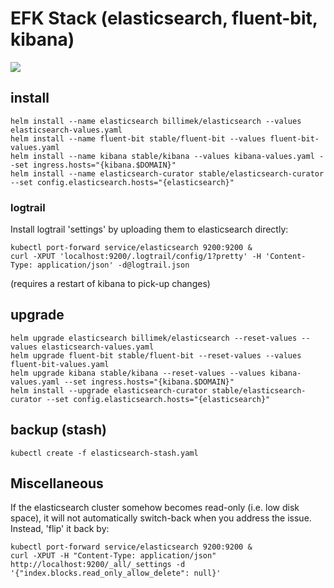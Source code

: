 # EFK Stack (elasticsearch, fluent-bit, kibana)

![](https://i.imgur.com/HiHZpMa.png)

## install

```shell
helm install --name elasticsearch billimek/elasticsearch --values elasticsearch-values.yaml
helm install --name fluent-bit stable/fluent-bit --values fluent-bit-values.yaml
helm install --name kibana stable/kibana --values kibana-values.yaml --set ingress.hosts="{kibana.$DOMAIN}"
helm install --name elasticsearch-curator stable/elasticsearch-curator --set config.elasticsearch.hosts="{elasticsearch}"
```

### logtrail

Install logtrail 'settings' by uploading them to elasticsearch directly:

```shell
kubectl port-forward service/elasticsearch 9200:9200 &
curl -XPUT 'localhost:9200/.logtrail/config/1?pretty' -H 'Content-Type: application/json' -d@logtrail.json
```

(requires a restart of kibana to pick-up changes)

## upgrade

```shell
helm upgrade elasticsearch billimek/elasticsearch --reset-values --values elasticsearch-values.yaml
helm upgrade fluent-bit stable/fluent-bit --reset-values --values fluent-bit-values.yaml
helm upgrade kibana stable/kibana --reset-values --values kibana-values.yaml --set ingress.hosts="{kibana.$DOMAIN}"
helm install --upgrade elasticsearch-curator stable/elasticsearch-curator --set config.elasticsearch.hosts="{elasticsearch}"
```

## backup (stash)

```shell
kubectl create -f elasticsearch-stash.yaml
```

## Miscellaneous

If the elasticsearch cluster somehow becomes read-only (i.e. low disk space), it will not automatically switch-back when you address the issue.  Instead, 'flip' it back by:

```shell
kubectl port-forward service/elasticsearch 9200:9200 &
curl -XPUT -H "Content-Type: application/json" http://localhost:9200/_all/_settings -d '{"index.blocks.read_only_allow_delete": null}'
```
